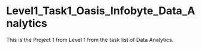 # Level1_Task1_Oasis_Infobyte_Data_Analytics

This is the Project 1 from Level 1 from the task list of Data Analytics.
